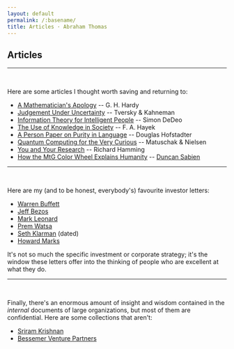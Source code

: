 ```yaml
---
layout: default
permalink: /:basename/
title: Articles · Abraham Thomas
---
```


## Articles

----

<br/>

Here are some articles I thought worth saving and returning to:

* [A Mathematician's Apology](/assets/docs/hardy.pdf) -- G. H. Hardy
* [Judgement Under Uncertainty](/assets/docs/kahneman-tversky.pdf) -- Tversky & Kahneman
* [Information Theory for Intelligent People](/assets/docs/dedeo.pdf) -- Simon DeDeo 
* [The Use of Knowledge in Society](/assets/docs/hayek.pdf) -- F. A. Hayek
* [A Person Paper on Purity in Language](/assets/docs/hofstadter.pdf) -- Douglas Hofstadter
* [Quantum Computing for the Very Curious](https://quantum.country) -- Matuschak & Nielsen 
* [You and Your Research](/assets/docs/hamming.pdf) -- Richard Hamming
* [How the MtG Color Wheel Explains Humanity](/assets/docs/sabien-magic.pdf) -- [Duncan Sabien](https://humanparts.medium.com/the-mtg-color-wheel-c9700a7cf36d)

----

<br/>

Here are my (and to be honest, everybody's) favourite investor letters:

* [Warren Buffett](https://www.berkshirehathaway.com/letters/letters.html)
* [Jeff Bezos](https://ir.aboutamazon.com/annual-reports-proxies-and-shareholder-letters/default.aspx)
* [Mark Leonard](https://www.csisoftware.com/category/pres-letters)
* [Prem Watsa](https://www.fairfax.ca/financials/letter-to-shareholders/default.aspx)
* [Seth Klarman](/assets/docs/Seth-Klarman-Letters.pdf) (dated)
* [Howard Marks](https://www.oaktreecapital.com/insights/howard-marks-memos)

It's not so much the specific investment or corporate strategy; it's the window these letters offer into the thinking of people who are excellent at what they do. 

----

<br/>

Finally, there's an enormous amount of insight and wisdom contained in the *internal* documents of large organizations, but most of them are confidential.  Here are some collections that aren't:

* [Sriram Krishnan](https://sriramk.com/memos) 
* [Bessemer Venture Partners](https://www.bvp.com/memos) 


<br/>
<br/>
<br/>

<!--
https://www.vintagevalueinvesting.com/the-complete-list-of-q1-2020-hedge-fund-letters-to-investors/

(incidentally, clarity of communication is correlated with equity performance
https://www.toptal.com/finance/equity-research-analysts/best-shareholder-letters )
-->

